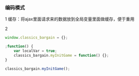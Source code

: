 ### 编码模式

1 缓存：将ajax里面请求来的数据放到全局变量里面做缓存，便于重用

2

```js
window.classics_bargain = {};

;function() {
    var localVar = true;
    classics_bargain.myInitGame = function() {};
}
```

```js
classics_bargain.myInitGame();
```




